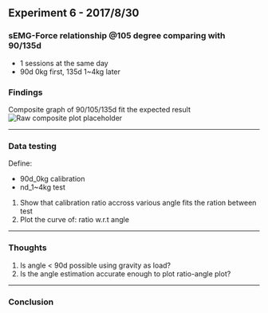 ## Experiment 6 - 2017/8/30

### sEMG-Force relationship @105 degree comparing with 90/135d
* 1 sessions at the same day
* 90d 0kg first, 135d 1~4kg later

### Findings

Composite graph of 90/105/135d fit the expected result
![Raw composite plot placeholder]()

---

### Data testing
Define: 
* 90d_0kg calibration 
* nd_1~4kg test

1. Show that calibration ratio accross various angle fits the ration between test
2. Plot the curve of: ratio w.r.t angle

---

### Thoughts 
1. Is angle < 90d possible using gravity as load? 
2. Is the angle estimation accurate enough to plot ratio-angle plot?


---

### Conclusion
